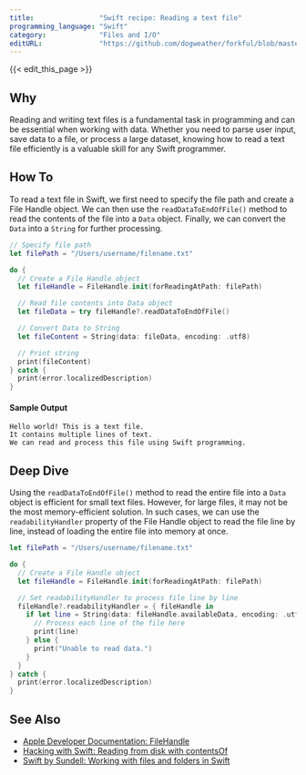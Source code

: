 ```yaml
---
title:                "Swift recipe: Reading a text file"
programming_language: "Swift"
category:             "Files and I/O"
editURL:              "https://github.com/dogweather/forkful/blob/master/content/en/swift/reading-a-text-file.md"
---
```


{{< edit_this_page >}}

## Why

Reading and writing text files is a fundamental task in programming and can be essential when working with data. Whether you need to parse user input, save data to a file, or process a large dataset, knowing how to read a text file efficiently is a valuable skill for any Swift programmer.

## How To

To read a text file in Swift, we first need to specify the file path and create a File Handle object. We can then use the `readDataToEndOfFile()` method to read the contents of the file into a `Data` object. Finally, we can convert the `Data` into a `String` for further processing.

```Swift
// Specify file path
let filePath = "/Users/username/filename.txt"

do {
  // Create a File Handle object
  let fileHandle = FileHandle.init(forReadingAtPath: filePath)

  // Read file contents into Data object
  let fileData = try fileHandle?.readDataToEndOfFile()

  // Convert Data to String
  let fileContent = String(data: fileData, encoding: .utf8)

  // Print string
  print(fileContent)
} catch {
  print(error.localizedDescription)
}
```

#### Sample Output

```
Hello world! This is a text file.
It contains multiple lines of text.
We can read and process this file using Swift programming.
```

## Deep Dive

Using the `readDataToEndOfFile()` method to read the entire file into a `Data` object is efficient for small text files. However, for large files, it may not be the most memory-efficient solution. In such cases, we can use the `readabilityHandler` property of the File Handle object to read the file line by line, instead of loading the entire file into memory at once.

```Swift
let filePath = "/Users/username/filename.txt"

do {
  // Create a File Handle object
  let fileHandle = FileHandle.init(forReadingAtPath: filePath)

  // Set readabilityHandler to process file line by line
  fileHandle?.readabilityHandler = { fileHandle in
    if let line = String(data: fileHandle.availableData, encoding: .utf8) {
      // Process each line of the file here
      print(line)
    } else {
      print("Unable to read data.")
    }
  }
} catch {
  print(error.localizedDescription)
}
```

## See Also

- [Apple Developer Documentation: FileHandle](https://developer.apple.com/documentation/foundation/filehandle)
- [Hacking with Swift: Reading from disk with contentsOf](https://www.hackingwithswift.com/example-code/strings/reading-from-disk-with-contentsof)
- [Swift by Sundell: Working with files and folders in Swift](https://www.swiftbysundell.com/articles/working-with-files-and-folders-in-swift/)